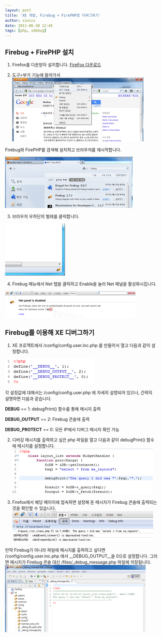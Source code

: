```yaml
---
layout: post
title: 'XE 개발, Firebug + FirePHP로 디버그하기'
author: xinics
date: 2011-06-30 12:45
tags: [php, xdebug]
---
```


## Firebug + FirePHP 설치

1. Firefox를 다운받아 설치합니다.
[FireFox 다운로드](http://www.mozilla.com/firefox)

2. 도구>부가 기능에 들어가서
![](/files/2011/06/30/063011_0350_XEFirebug1.png)

Firebug와 FirePHP를 검색해 설치하고 브라우저를 재시작합니다.

![](/files/2011/06/30/063011_0350_XEFirebug2.png)

3. 브라우저 우하단의 벌레를 클릭합니다.

![](/files/2011/06/30/063011_0350_XEFirebug3.png)

4. Firebug 메뉴에서 Net 탭을 클릭하고 Enable을 눌러 Net 패널을 활성화시킵니다.

![](/files/2011/06/30/063011_0350_XEFirebug4.png)
   

## Firebug를 이용해 XE 디버그하기

1. XE 프로젝트에서 /config/config.user.inc.php 를 만들어서 열고 다음과 같이 설정합니다.

![](/files/2011/06/30/063011_0350_XEFirebug5.png)

각 설정값에 대해서는 /config/config.user.php 에 자세히 설명되어 있으나, 간략히 설명하면 다음과 같습니다.

__DEBUG__ == 1: debugPrint() 함수를 통해 메시지 출력

__DEBUG_OUTPUT__ == 2: Firebug 콘솔에 출력

__DEBUG_PROTECT__ == 0: 모든 IP에서 디버그 메시지 확인 가능


2. 디버깅 메시지를 출력하고 싶은 php 파일을 열고 다음과 같이 debugPrint() 함수에 메시지를 설정합니다.
![](/files/2011/06/30/063011_0350_XEFirebug6.png)


3. Firefox에서 해당 페이지에 접속하면 설정해 둔 메시지가 Firebug 콘솔에 출력되는 것을 확인할 수 있습니다.
![](/files/2011/06/30/063011_0350_XEFirebug7.png)


만약 Firebug가 아니라 파일에 메시지를 출력하고 싶다면 /config/config.user.inc.php 에서 __DEBUG_OUTPUT__을 0으로 설정합니다. 그러면 메시지가 Firebug 콘솔 대신 /files/_debug_message.php 파일에 저장됩니다.
![](/files/2011/06/30/063011_0350_XEFirebug8.png)
